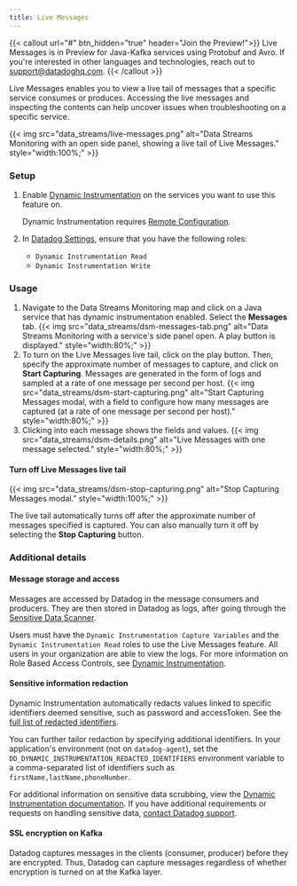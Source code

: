 ```yaml
---
title: Live Messages
---
```


{{< callout url="#" btn_hidden="true" header="Join the Preview!">}}
Live Messages is in Preview for Java-Kafka services using Protobuf and Avro. If you're interested in other languages and technologies, reach out to support@datadoghq.com. 
{{< /callout >}}

Live Messages enables you to view a live tail of messages that a specific service consumes or produces. Accessing the live messages and inspecting the contents can help uncover issues when troubleshooting on a specific service.

{{< img src="data_streams/live-messages.png" alt="Data Streams Monitoring with an open side panel, showing a live tail of Live Messages." style="width:100%;" >}}

### Setup

1. Enable [Dynamic Instrumentation][1] on the services you want to use this feature on. 

   <div class="alert alert-info">
   Dynamic Instrumentation requires <a href="/agent/remote_config/">Remote Configuration</a>.
   </div>
1. In [Datadog Settings][2], ensure that you have the following roles:
   - `Dynamic Instrumentation Read`
   - `Dynamic Instrumentation Write`

### Usage

1. Navigate to the Data Streams Monitoring map and click on a Java service that has dynamic instrumentation enabled. Select the **Messages** tab.
   {{< img src="data_streams/dsm-messages-tab.png" alt="Data Streams Monitoring with a service's side panel open. A play button is displayed." style="width:80%;" >}}
1. To turn on the Live Messages live tail, click on the play button. Then, specify the approximate number of messages to capture, and click on **Start Capturing**. Messages are generated in the form of logs and sampled at a rate of one message per second per host.
   {{< img src="data_streams/dsm-start-capturing.png" alt="Start Capturing Messages modal, with a field to configure how many messages are captured (at a rate of one message per second per host)." style="width:80%;" >}}
1. Clicking into each message shows the fields and values.
   {{< img src="data_streams/dsm-details.png" alt="Live Messages with one message selected." style="width:80%;" >}}

#### Turn off Live Messages live tail
{{< img src="data_streams/dsm-stop-capturing.png" alt="Stop Capturing Messages modal." style="width:100%;" >}}

The live tail automatically turns off after the approximate number of messages specified is captured. You can also manually turn it off by selecting the **Stop Capturing** button.

### Additional details

#### Message storage and access
Messages are accessed by Datadog in the message consumers and producers. They are then stored in Datadog as logs, after going through the [Sensitive Data Scanner][3].

Users must have the `Dynamic Instrumentation Capture Variables` and the `Dynamic Instrumentation Read` roles to use the Live Messages feature. All users in your organization are able to view the logs. For more information on Role Based Access Controls, see [Dynamic Instrumentation][4].

#### Sensitive information redaction

Dynamic Instrumentation automatically redacts values linked to specific identifiers deemed sensitive, such as password and accessToken. See the [full list of redacted identifiers][5]. 

You can further tailor redaction by specifying additional identifiers. In your application's environment (not on `datadog-agent`), set the `DD_DYNAMIC_INSTRUMENTATION_REDACTED_IDENTIFIERS` environment variable to a comma-separated list of identifiers such as `firstName,lastName,phoneNumber`.

For additional information on sensitive data scrubbing, view the [Dynamic Instrumentation documentation][6]. If you have additional requirements or requests on handling sensitive data, [contact Datadog support][7]. 

#### SSL encryption on Kafka
Datadog captures messages in the clients (consumer, producer) before they are encrypted. Thus, Datadog can capture messages regardless of whether encryption is turned on at the Kafka layer.

[1]: /dynamic_instrumentation/
[2]: https://app.datadoghq.com/personal-settings/profile
[3]: https://www.datadoghq.com/product/sensitive-data-scanner/
[4]: /dynamic_instrumentation/#prerequisites
[5]: https://github.com/DataDog/dd-trace-java/blob/master/dd-java-agent/agent-debugger/debugger-bootstrap/src/main/java/datadog/trace/bootstrap/debugger/util/Redaction.java
[6]: /dynamic_instrumentation/sensitive-data-scrubbing/
[7]: /help
